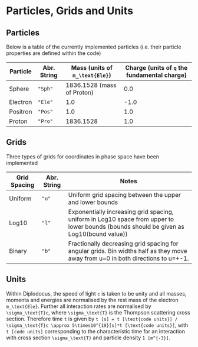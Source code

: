 # Particles, Grids and Units

## Particles
Below is a table of the currently implemented particles (i.e. their particle properties are defined within the code)

| Particle | Abr. String | Mass (units of ``m_\text{Ele}``)     |  Charge (units of ``q`` the fundamental charge) |
| -------- | ----------- | ------------------------------- | ---- |
| Sphere   | `"Sph"`     |  1836.1528 (mass of Proton)     |  0.0 |
| Electron | `"Ele"`     |                    1.0          | -1.0 |
| Positron | `"Pos"`     |                    1.0          | 1.0  |
| Proton   | `"Pro"`     |                    1836.1528    | 1.0  |

## Grids
Three types of grids for coordinates in phase space have been implemented

| Grid Spacing | Abr. String | Notes                                        | 
| -------- | ----------- | -------------------------------------------- |
| Uniform   | `"u"`     |  Uniform grid spacing between the upper and lower bounds    | 
| Log10 | `"l"`     |  Exponentially increasing grid spacing, uniform in Log10 space from upper to lower bounds (bounds should be given as Log10(bound value))                                            | 
| Binary | `"b"`     |  Fractionally decreasing grid spacing for angular grids. Bin widths half as they move away from u=0 in both directions to u=+-1.                                            | 

## Units
Within Diplodocus, the speed of light ``c`` is taken to be unity and all masses, momenta and energies are normalised by the rest mass of the electron ``m_\text{Ele}``. Further all interaction rates are normalised by ``\sigma_\text{T}c``, where ``\sigma_\text{T}`` is the Thompson scattering cross section. Therefore time ``t`` is given by ``t [s] = t [\text{code units}] / \sigma_\text{T}c \approx 5\times10^{19}[s]*t [\text{code units}]``, with ``t [code units]`` corresponding to the characteristic time for an interaction with cross section ``\sigma_\text{T}`` and particle density ``1 [m^{-3}]``. 

